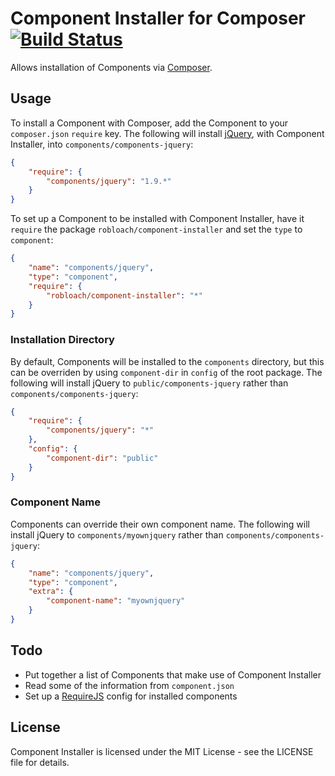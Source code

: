 Component Installer for Composer [![Build Status](https://secure.travis-ci.org/RobLoach/component-installer.png?branch=master)](http://travis-ci.org/RobLoach/component-installer)
================================

Allows installation of Components via [Composer](http://getcomposer.org).

Usage
-----

To install a Component with Composer, add the Component to your `composer.json`
`require` key. The following will install [jQuery](http://jquery.com), with
Component Installer, into `components/components-jquery`:

``` json
{
    "require": {
        "components/jquery": "1.9.*"
    }
}
```

To set up a Component to be installed with Component Installer, have it
`require` the package `robloach/component-installer` and set the `type` to
`component`:

``` json
{
    "name": "components/jquery",
    "type": "component",
    "require": {
        "robloach/component-installer": "*"
    }
}
```

### Installation Directory

By default, Components will be installed to the `components` directory, but this
can be overriden by using `component-dir` in `config` of the root package. The
following will install jQuery to `public/components-jquery` rather than
`components/components-jquery`:

``` json
{
    "require": {
        "components/jquery": "*"
    },
    "config": {
        "component-dir": "public"
    }
}
```

### Component Name

Components can override their own component name. The following will install
jQuery to `components/myownjquery` rather than `components/components-jquery`:

``` json
{
    "name": "components/jquery",
    "type": "component",
    "extra": {
        "component-name": "myownjquery"
    }
}
```

Todo
----

* Put together a list of Components that make use of Component Installer
* Read some of the information from `component.json`
* Set up a [RequireJS](http://requirejs.org) config for installed components

License
-------

Component Installer is licensed under the MIT License - see the LICENSE file
for details.
